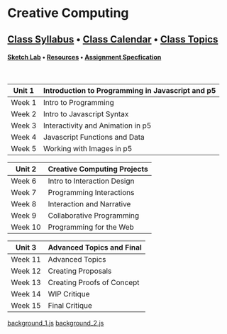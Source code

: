 # Creative Computing

## [Class Syllabus](syllabus.html) • [Class Calendar](calendar.html) • [Class Topics](topics.html)

#### [Sketch Lab](./p5_lab.html) • [Resources](./resources.html) • [Assignment Specfication](#specification.html) 

<br />

<link rel="stylesheet" type="text/css" href="index.css">

<script type="text/javascript" src="javascript/p5.min.js"></script>
<script type="text/javascript" src="background_2.js"></script>

| Unit 1 | Introduction to Programming in Javascript and p5
| --- | ---
| Week 1 | Intro to Programming | [class notes](week_1) [class work](week_1/class_work.html)
| Week 2 | Intro to Javascript Syntax | [class notes](week_2) [class work](week_2/class_work.html)
| Week 3 | Interactivity and Animation in p5 | [class notes](#)
| Week 4 | Javascript Functions and Data | [class notes](#)
| Week 5 | Working with Images in p5 | [class notes](#)

| Unit 2 | Creative Computing Projects
| --- | ---
| Week 6 | Intro to Interaction Design | [class notes](#)
| Week 7 | Programming Interactions | [class notes](#)
| Week 8 | Interaction and Narrative | [class notes](#)
| Week 9 | Collaborative Programming | [class notes](#)
| Week 10 | Programming for the Web | [class notes](#)

| Unit 3 | Advanced Topics and Final
| --- | ---
| Week 11 | Advanced Topics | [class notes](#)
| Week 12 | Creating Proposals | [class notes](#)
| Week 13 | Creating Proofs of Concept | [class notes](#)
| Week 14 | WIP Critique | [class notes](#)
| Week 15 | Final Critique | [class notes](#)


<a href="background_1.js" class="p5_example show-titled-lab-link hidden">background_1.js</a>
<a href="background_2.js" class="p5_example show-titled-lab-link hidden">background_2.js</a>
